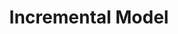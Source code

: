 ---
title: 'Incremental Model'
sidebar_label: '[Concept] Incremental Model'
sidebar_position: 11
hide_table_of_contents: false
---